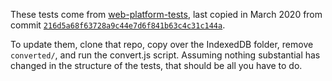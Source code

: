 These tests come from [web-platform-tests](https://github.com/w3c/web-platform-tests/tree/master/IndexedDB), last copied in March 2020 from commit [`216d5a68f63728a9c44e7d6f841b63c4c31c144a`](https://github.com/web-platform-tests/wpt/commit/216d5a68f63728a9c44e7d6f841b63c4c31c144a).

To update them, clone that repo, copy over the IndexedDB folder, remove `converted/`, and run the convert.js script. Assuming nothing substantial has changed in the structure of the tests, that should be all you have to do.
